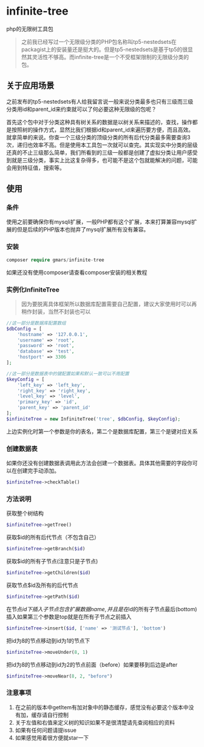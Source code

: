 # infinite-tree
php的无限树工具包

>之前我已经写过一个无限级分类的PHP包名称叫tp5-nestedsets在packagist上的安装量还是挺大的。但是tp5-nestedsets是基于tp5的很显然其灵活性不够高。而infinite-tree是一个不受框架限制的无限级分类的包。

## 关于应用场景
之前发布的tp5-nestedsets有人给我留言说一般来说分类最多也只有三级而三级分类用id和parent_id来约束就可以了何必要这种无限级的包呢？

首先这个包中对于分类这种具有树关系的数据是以树关系来描述的，查找，操作都是按照树的操作方式，显然比我们根据id和parent_id来遍历要方便，而且高效。就拿简单的来说。你查一个三级分类的顶级分类的所有后代分类最多需要查询3次，递归也效率不高。但是使用本工具包一次就可以查完。其实现实中分类的层级还真的不止三级那么简单，我们所看到的三级一般都是创建了虚拟分类让用户感受到就是三级分类，事实上比这复杂得多，也可能不是这个包就能解决的问题，可能会用到特征值，搜索等。

## 使用
### 条件
使用之前要确保你有mysqli扩展，一般PHP都有这个扩展，本来打算兼容mysql扩展的但是后续的PHP版本也抛弃了mysql扩展所有没有兼容。

### 安装
```php
composer require gmars/infinite-tree
```
如果还没有使用composer请查看composer安装的相关教程

### 实例化InfiniteTree
>因为要脱离具体框架所以数据库配置需要自己配置，建议大家使用时可以再稍作封装，当然不封装也可以

```php
//这一部分是数据库配置数组
$dbConfig = [
    'hostname' => '127.0.0.1',
    'username' => 'root',
    'password' => 'root',
    'database' => 'test',
    'hostport' => 3306
];

//这一部分是数据表中的键配置如果和默认一致可以不用配置
$keyConfig = [
    'left_key' => 'left_key',
    'right_key' => 'right_key',
    'level_key' => 'level',
    'primary_key' => 'id',
    'parent_key' => 'parent_id'
];
$infiniteTree = new InfiniteTree('tree', $dbConfig, $keyConfig);
```
上边实例化时第一个参数是你的表名，第二个是数据库配置，第三个是键对应关系

### 创建数据表
如果你还没有创建数据表调用此方法会创建一个数据表。具体其他需要的字段你可以在创建完手动添加。
```php
$infiniteTree->checkTable()
```

### 方法说明

获取整个树结构
```php
$infiniteTree->getTree()
```

获取$id的所有后代节点（不包含自己）
```php
$infiniteTree->getBranch($id)
```

获取$id的所有子节点(注意只是子节点)
```php
$infiniteTree->getChildren($id)
```

获取节点$id及所有的后代节点
```php
$infiniteTree->getPath($id)
```

在节点$id下插入子节点包含扩展数据name,并且是在$id的所有子节点最后(bottom)插入如果第三个参数是top就是在所有子节点之前插入
```php
$infiniteTree->insert($id, ['name' => '测试节点'], 'bottom')
```

把id为8的节点移动到id为1的节点下
```php
$infiniteTree->moveUnder(8, 1)
```

把id为8的节点移动到id为2的节点前面（before）如果要移到后边是after
```php
$infiniteTree->moveNear(8, 2, "before")
```

### 注意事项

1. 在之前的版本中getItem有加对象中的静态缓存，感觉没有必要这个版本中没有加，缓存请自行控制
2. 关于左值和右值来定义树的知识如果不是很清楚请先查阅相应的资料
3. 如果有任何问题请提issue
4. 如果感觉用着很方便就star一下

